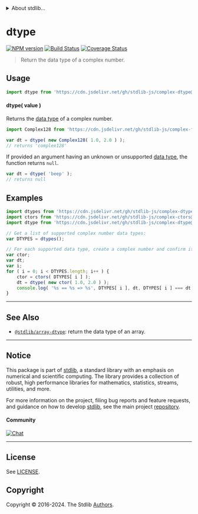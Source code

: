 <!--

@license Apache-2.0

Copyright (c) 2022 The Stdlib Authors.

Licensed under the Apache License, Version 2.0 (the "License");
you may not use this file except in compliance with the License.
You may obtain a copy of the License at

   http://www.apache.org/licenses/LICENSE-2.0

Unless required by applicable law or agreed to in writing, software
distributed under the License is distributed on an "AS IS" BASIS,
WITHOUT WARRANTIES OR CONDITIONS OF ANY KIND, either express or implied.
See the License for the specific language governing permissions and
limitations under the License.

-->


<details>
  <summary>
    About stdlib...
  </summary>
  <p>We believe in a future in which the web is a preferred environment for numerical computation. To help realize this future, we've built stdlib. stdlib is a standard library, with an emphasis on numerical and scientific computation, written in JavaScript (and C) for execution in browsers and in Node.js.</p>
  <p>The library is fully decomposable, being architected in such a way that you can swap out and mix and match APIs and functionality to cater to your exact preferences and use cases.</p>
  <p>When you use stdlib, you can be absolutely certain that you are using the most thorough, rigorous, well-written, studied, documented, tested, measured, and high-quality code out there.</p>
  <p>To join us in bringing numerical computing to the web, get started by checking us out on <a href="https://github.com/stdlib-js/stdlib">GitHub</a>, and please consider <a href="https://opencollective.com/stdlib">financially supporting stdlib</a>. We greatly appreciate your continued support!</p>
</details>

# dtype

[![NPM version][npm-image]][npm-url] [![Build Status][test-image]][test-url] [![Coverage Status][coverage-image]][coverage-url] <!-- [![dependencies][dependencies-image]][dependencies-url] -->

> Return the data type of a complex number.

<!-- Section to include introductory text. Make sure to keep an empty line after the intro `section` element and another before the `/section` close. -->

<section class="intro">

</section>

<!-- /.intro -->

<!-- Package usage documentation. -->



<section class="usage">

## Usage

```javascript
import dtype from 'https://cdn.jsdelivr.net/gh/stdlib-js/complex-dtype@v0.2.0-deno/mod.js';
```

#### dtype( value )

Returns the [data type][@stdlib/complex/dtypes] of a complex number.

```javascript
import Complex128 from 'https://cdn.jsdelivr.net/gh/stdlib-js/complex-float64@deno/mod.js';

var dt = dtype( new Complex128( 1.0, 2.0 ) );
// returns 'complex128'
```

If provided an argument having an unknown or unsupported [data type][@stdlib/complex/dtypes], the function returns `null`.

```javascript
var dt = dtype( 'beep' );
// returns null
```

</section>

<!-- /.usage -->

<!-- Package usage notes. Make sure to keep an empty line after the `section` element and another before the `/section` close. -->

<section class="notes">

</section>

<!-- /.notes -->

<!-- Package usage examples. -->

<section class="examples">

## Examples

<!-- eslint-disable stdlib/new-cap-error -->

<!-- eslint no-undef: "error" -->

```javascript
import dtypes from 'https://cdn.jsdelivr.net/gh/stdlib-js/complex-dtypes@deno/mod.js';
import ctors from 'https://cdn.jsdelivr.net/gh/stdlib-js/complex-ctors@deno/mod.js';
import dtype from 'https://cdn.jsdelivr.net/gh/stdlib-js/complex-dtype@v0.2.0-deno/mod.js';

// Get a list of supported complex number data types:
var DTYPES = dtypes();

// For each supported data type, create a complex number and confirm its data type...
var ctor;
var dt;
var i;
for ( i = 0; i < DTYPES.length; i++ ) {
    ctor = ctors( DTYPES[ i ] );
    dt = dtype( new ctor( 1.0, 2.0 ) );
    console.log( '%s == %s => %s', DTYPES[ i ], dt, DTYPES[ i ] === dt );
}
```

</section>

<!-- /.examples -->

<!-- Section to include cited references. If references are included, add a horizontal rule *before* the section. Make sure to keep an empty line after the `section` element and another before the `/section` close. -->

<section class="references">

</section>

<!-- /.references -->

<!-- Section for related `stdlib` packages. Do not manually edit this section, as it is automatically populated. -->

<section class="related">

* * *

## See Also

-   <span class="package-name">[`@stdlib/array-dtype`][@stdlib/array/dtype]</span><span class="delimiter">: </span><span class="description">return the data type of an array.</span>

</section>

<!-- /.related -->

<!-- Section for all links. Make sure to keep an empty line after the `section` element and another before the `/section` close. -->


<section class="main-repo" >

* * *

## Notice

This package is part of [stdlib][stdlib], a standard library with an emphasis on numerical and scientific computing. The library provides a collection of robust, high performance libraries for mathematics, statistics, streams, utilities, and more.

For more information on the project, filing bug reports and feature requests, and guidance on how to develop [stdlib][stdlib], see the main project [repository][stdlib].

#### Community

[![Chat][chat-image]][chat-url]

---

## License

See [LICENSE][stdlib-license].


## Copyright

Copyright &copy; 2016-2024. The Stdlib [Authors][stdlib-authors].

</section>

<!-- /.stdlib -->

<!-- Section for all links. Make sure to keep an empty line after the `section` element and another before the `/section` close. -->

<section class="links">

[npm-image]: http://img.shields.io/npm/v/@stdlib/complex-dtype.svg
[npm-url]: https://npmjs.org/package/@stdlib/complex-dtype

[test-image]: https://github.com/stdlib-js/complex-dtype/actions/workflows/test.yml/badge.svg?branch=v0.2.0
[test-url]: https://github.com/stdlib-js/complex-dtype/actions/workflows/test.yml?query=branch:v0.2.0

[coverage-image]: https://img.shields.io/codecov/c/github/stdlib-js/complex-dtype/main.svg
[coverage-url]: https://codecov.io/github/stdlib-js/complex-dtype?branch=main

<!--

[dependencies-image]: https://img.shields.io/david/stdlib-js/complex-dtype.svg
[dependencies-url]: https://david-dm.org/stdlib-js/complex-dtype/main

-->

[chat-image]: https://img.shields.io/gitter/room/stdlib-js/stdlib.svg
[chat-url]: https://app.gitter.im/#/room/#stdlib-js_stdlib:gitter.im

[stdlib]: https://github.com/stdlib-js/stdlib

[stdlib-authors]: https://github.com/stdlib-js/stdlib/graphs/contributors

[umd]: https://github.com/umdjs/umd
[es-module]: https://developer.mozilla.org/en-US/docs/Web/JavaScript/Guide/Modules

[deno-url]: https://github.com/stdlib-js/complex-dtype/tree/deno
[deno-readme]: https://github.com/stdlib-js/complex-dtype/blob/deno/README.md
[umd-url]: https://github.com/stdlib-js/complex-dtype/tree/umd
[umd-readme]: https://github.com/stdlib-js/complex-dtype/blob/umd/README.md
[esm-url]: https://github.com/stdlib-js/complex-dtype/tree/esm
[esm-readme]: https://github.com/stdlib-js/complex-dtype/blob/esm/README.md
[branches-url]: https://github.com/stdlib-js/complex-dtype/blob/main/branches.md

[stdlib-license]: https://raw.githubusercontent.com/stdlib-js/complex-dtype/main/LICENSE

[@stdlib/complex/dtypes]: https://github.com/stdlib-js/complex-dtypes/tree/deno

<!-- <related-links> -->

[@stdlib/array/dtype]: https://github.com/stdlib-js/array-dtype/tree/deno

<!-- </related-links> -->

</section>

<!-- /.links -->
